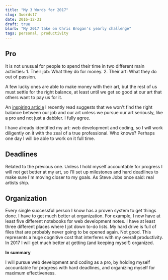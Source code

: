 ```yaml
---
title: "My 3 Words for 2017"
slug: 3words17
date: 2016-12-31
draft: true
blurb: "My 2017 take on Chris Brogan's yearly challenge"
tags: personal, productivity
---
```


<h2>Pro</h2>
It is not unusual for people to spend their time in two different main activities:
1. Their job: What they do for money.
2. Their art: What they do out of passion.

A few lucky ones are able to make money with their art, but the rest of us must settle for the right balance, at least until we get so good at our art that others want to pay us for it.

An [inspiring article](https://sivers.org/balance) I recently read suggests that we won't find the right balance between our job and our art unless we pursue our art seriously, like a pro and not just a dabbler. I fully agree.

I have already identified my art: web development and coding, so I will work diligently on it with the zeal of a true professional. Who knows? Perhaps one day I will be able to work on it full time.

<h2>Deadlines</h2>
Related to the previous one. Unless I hold myself accountable for progress I will not get better at my art, so I'll set up milestones and hard deadlines to make sure I'm moving closer to my goals. As Steve Jobs once said: real artists ship.

<h2>Organization</h2>
Every single successful person I know has a proven system to get things done. I have to get much better at organization. For example, I now have at least five different notebooks for web development notes. I have at least three different places where I jot down to-do lists. My hard drive is full of files that are probably never going to be opened again. Not good. This represents a huge cognitive cost that interferes with my overall productivity. In 2017 I will get much better at getting (and keeping myself) organized.

**In summary**

I will pursue web development and coding as a pro, by holding myself accountable for progress with hard deadlines, and organizing myself for maximum effectiveness.

